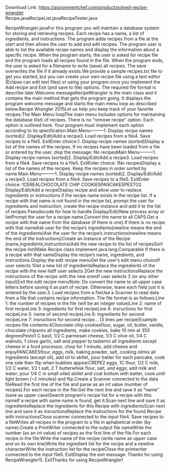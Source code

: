 Download Link: https://assignmentchef.com/product/solved-recipe-wrangler
<br>
Recipe.javaRecipeList.javaRecipeTester.java

RecipeWrangler.javaFor this program you will maintain a database system for storing and retrieving recipes. Each recipe has a name, a list of ingredients, and instructions. The program adds recipes from a file at the start and then allows the user to add and edit recipes. The program user is able to list the available recipe names and display the information about a specific recipe. When the program starts, the user is asked for recipe file and the program loads all recipes found in the file. When the program ends, the user is asked for a filename to write (save) all recipes. The save overwrites the file if it already exists.We provide a sample recipes.txt file to get you started, but you can create your own recipe file using a text editor (Eclipse can edit text files) or using your program once you implement the Add recipe and Exit (and save to file) options. The required file format is describe later.Welcome messageRecipeWrangler is the main class and it contains the main method that gets the program going. It displays the program welcome message and starts the main menu loop as described below.Recipe Wrangler 2015Let us help you keep track of your favorite recipes.The Main Menu loopThe main menu includes options for maintaining the database (list) of recipes. There is no “remove recipe” option. Each option is outlined here. Your program must implement each option according to its specification.Main Menu———1. Display recipe names (sorted)2. Display/Edit/Add a recipe3. Load recipes from a file4. Save recipes to a file5. ExitEnter choice:1. Display recipe names (sorted)Display a list of the names of the recipes. If no recipes have been loaded from a file or entered by the user, disp the message: No recipesMain Menu———1. Display recipe names (sorted)2. Display/Edit/Add a recipe3. Load recipes from a file4. Save recipes to a file5. ExitEnter choice: 1No recipesDisplay a list of the names of the recipes. Keep the recipes in order sorted by name.Main Menu———1. Display recipe names (sorted)2. Display/Edit/Add a recipe3. Load recipes from a file4. Save recipes to a file5. ExitEnter choice: 1CEREALCHOCOLATE CHIP COOKIESPANCAKESPESTO2. Display/Edit/Add a recipeDisplay recipe and allow user to replace ingredients or instructions if the recipe name exists in the recipe list. If a recipe with that name is not found in the recipe list, prompt the user for ingredients and instruction, create the recipe instance and add it to the list of recipes.Pseudocode for how to handle Display/Edit/New process array or lietPrompt the user for a recipe name.Convert the name to all CAPS.Get a recipe with that name from the database (if there is one).If there is no recipe with that nameAsk user for the recipe’s ingredients(newline means the end of the ingredients)Ask the user for the recipe’s instructions(newline means the end of the instructions)Create an instance of the Recipe (name,ingredients,instructions)Add the new recipe to the list of recipesSort the recipe list(Make Recipe class implement java.lang.Comparable If there is a recipe with that nameDisplay the recipe’s name, ingredients, and instructions.Display the edit recipe menuGet the user’s edit menu choiceIf user selects 1Get a new list of ingredientsReplace the ingredients of the recipe with the new listIf user selects 2Get the new instructionsReplace the instructions of the recipe with the new onesIf user selects 3 (or any other input)Exit the edit recipe menuNote: Do convert the name to all upper case letters before saving it as part of recipe. Otherwise, leave each field just it is entered by the user.3. Load recipes from a fileUse a Scanner to read data from a file that contains recipe information. The file format is as follows:Line 1: the number of recipes in the file (will be an integer value)Line 2: name of first recipeLine 3: ingredients for first recipeLine 4: insructions for first recipeLine 5: name of second recipeLine 6: ingredients for second recipeLine 7: insructions for second recipe… (3 lines per recipe)Example recipes file contents:4Chocolate chip cookiesflour, sugar, oil, butter, vanilla, chocolate chipsmix all ingredients, make cookies, bake 10 min at 350 degreesPesto1 C basil, 1/2 C parmesan cheese, 1/3 C olive oil, 1/4 C walnuts, 1 clove garlic, salt and pepper to tastemix all ingredients except cheese in a food processor, chop for 1 minute, add cheese and enjoyPANCAKESflour, eggs, milk, baking powder, salt, cooking oilmix all ingredients (except oil), add oil to skillet, pour batter for each pancake, cook one side then flip when bubbles appearCREPE2 eggs, 1C flour, 1/2 C milk, 1/2 C water, 1/2 t salt, 2 T butterwhisk flour, salt, and eggs; add milk and water; pour 1/4 C in small oiled skillet and coat bottom with batter, cook until light brown (~2 minutes) and flip.Create a Scanner connected to the data fileRead the first line of the file and parse as an int value (number of recipes).For each recipe in the file:Get the next line and save it as “name” (save as upper case)Search program’s recipe list for a recipe with this nameIf a recipe with same name is found, get it:Scan next line and save it as ingredientsReplace the ingredients for this Recipe with ingredientsScan next line and save it as insructionsReplace the instructions for the found Recipe with instructionsClose scanner connected to the input file4. Save recipes to a fileWrites all recipes in the program to a file in aphabetical order (by name).Create a PrintWriter connected to the output file nameWrite the number (as an int value) of recipes as the first line of the file.For each recipe in the file:Write the name of the recipe (write name as upper case and on its own line)Write the ingredient list for the recipe and a newline characterWrite the instruction list for the recipeClose the printwriter connected to the input file5. ExitDisplay the exit message: Thanks for using RecipeWrangler!5. ExitThanks for using RecipeWrangler!